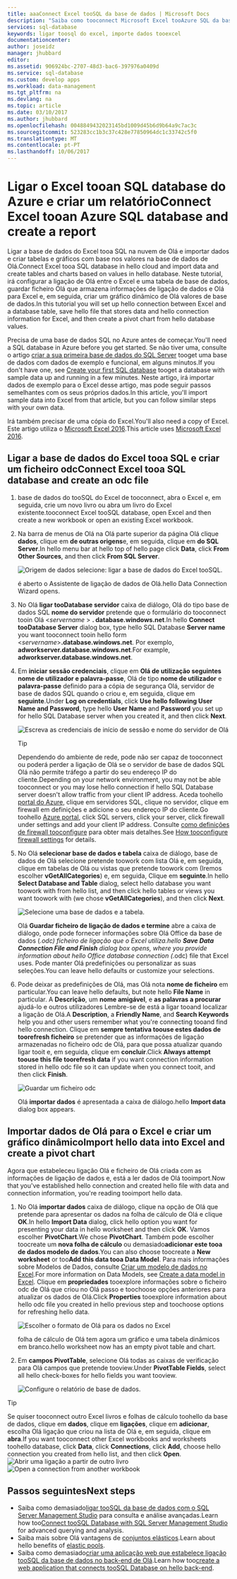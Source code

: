 ```yaml
---
title: aaaConnect Excel tooSQL da base de dados | Microsoft Docs
description: "Saiba como tooconnect Microsoft Excel tooAzure SQL da base de dados na nuvem de Olá. Importe dados para o Excel para criação de relatórios e exploração de dados."
services: sql-database
keywords: ligar toosql do excel, importe dados tooexcel
documentationcenter: 
author: joseidz
manager: jhubbard
editor: 
ms.assetid: 906924bc-2707-48d3-bac6-397976a0409d
ms.service: sql-database
ms.custom: develop apps
ms.workload: data-management
ms.tgt_pltfrm: na
ms.devlang: na
ms.topic: article
ms.date: 03/10/2017
ms.author: jhubbard
ms.openlocfilehash: 0048849432023145bd1009d45b6d9b64a9c7ac3c
ms.sourcegitcommit: 523283cc1b3c37c428e77850964dc1c33742c5f0
ms.translationtype: MT
ms.contentlocale: pt-PT
ms.lasthandoff: 10/06/2017
---
```

# <a name="connect-excel-tooan-azure-sql-database-and-create-a-report"></a><span data-ttu-id="979f8-105">Ligar o Excel tooan SQL database do Azure e criar um relatório</span><span class="sxs-lookup"><span data-stu-id="979f8-105">Connect Excel tooan Azure SQL database and create a report</span></span>

<span data-ttu-id="979f8-106">Ligar a base de dados do Excel tooa SQL na nuvem de Olá e importar dados e criar tabelas e gráficos com base nos valores na base de dados de Olá.</span><span class="sxs-lookup"><span data-stu-id="979f8-106">Connect Excel tooa SQL database in hello cloud and import data and create tables and charts based on values in hello database.</span></span> <span data-ttu-id="979f8-107">Neste tutorial, irá configurar a ligação de Olá entre o Excel e uma tabela de base de dados, guardar ficheiro Olá que armazena informações de ligação de dados e Olá para Excel e, em seguida, criar um gráfico dinâmico de Olá valores de base de dados.</span><span class="sxs-lookup"><span data-stu-id="979f8-107">In this tutorial you will set up hello connection between Excel and a database table, save hello file that stores data and hello connection information for Excel, and then create a pivot chart from hello database values.</span></span>

<span data-ttu-id="979f8-108">Precisa de uma base de dados SQL no Azure antes de começar.</span><span class="sxs-lookup"><span data-stu-id="979f8-108">You'll need a SQL database in Azure before you get started.</span></span> <span data-ttu-id="979f8-109">Se não tiver uma, consulte o artigo [criar a sua primeira base de dados do SQL Server](sql-database-get-started-portal.md) tooget uma base de dados com dados de exemplo e funcional, em alguns minutos.</span><span class="sxs-lookup"><span data-stu-id="979f8-109">If you don't have one, see [Create your first SQL database](sql-database-get-started-portal.md) tooget a database with sample data up and running in a few minutes.</span></span> <span data-ttu-id="979f8-110">Neste artigo, irá importar dados de exemplo para o Excel desse artigo, mas pode seguir passos semelhantes com os seus próprios dados.</span><span class="sxs-lookup"><span data-stu-id="979f8-110">In this article, you'll import sample data into Excel from that article, but you can follow similar steps with your own data.</span></span>

<span data-ttu-id="979f8-111">Irá também precisar de uma cópia do Excel.</span><span class="sxs-lookup"><span data-stu-id="979f8-111">You'll also need a copy of Excel.</span></span> <span data-ttu-id="979f8-112">Este artigo utiliza o [Microsoft Excel 2016](https://products.office.com/).</span><span class="sxs-lookup"><span data-stu-id="979f8-112">This article uses [Microsoft Excel 2016](https://products.office.com/).</span></span>

## <a name="connect-excel-tooa-sql-database-and-create-an-odc-file"></a><span data-ttu-id="979f8-113">Ligar a base de dados do Excel tooa SQL e criar um ficheiro odc</span><span class="sxs-lookup"><span data-stu-id="979f8-113">Connect Excel tooa SQL database and create an odc file</span></span>
1. <span data-ttu-id="979f8-114">base de dados do tooSQL do Excel de tooconnect, abra o Excel e, em seguida, crie um novo livro ou abra um livro do Excel existente.</span><span class="sxs-lookup"><span data-stu-id="979f8-114">tooconnect Excel tooSQL database, open Excel and then create a new workbook or open an existing Excel workbook.</span></span>
2. <span data-ttu-id="979f8-115">Na barra de menus de Olá na Olá parte superior da página Olá clique **dados**, clique em **de outras origens**e, em seguida, clique em **do SQL Server**.</span><span class="sxs-lookup"><span data-stu-id="979f8-115">In hello menu bar at hello top of hello page click **Data**, click **From Other Sources**, and then click **From SQL Server**.</span></span>
   
   ![Origem de dados selecione: ligar a base de dados do Excel tooSQL.](./media/sql-database-connect-excel/excel_data_source.png)
   
   <span data-ttu-id="979f8-117">é aberto o Assistente de ligação de dados de Olá.</span><span class="sxs-lookup"><span data-stu-id="979f8-117">hello Data Connection Wizard opens.</span></span>
3. <span data-ttu-id="979f8-118">No Olá **ligar tooDatabase servidor** caixa de diálogo, Olá do tipo base de dados SQL **nome do servidor** pretende que o formulário do tooconnect tooin Olá <*servername* > **. database.windows.net**.</span><span class="sxs-lookup"><span data-stu-id="979f8-118">In hello **Connect tooDatabase Server** dialog box, type hello SQL Database **Server name** you want tooconnect tooin hello form <*servername*>**.database.windows.net**.</span></span> <span data-ttu-id="979f8-119">Por exemplo, **adworkserver.database.windows.net**.</span><span class="sxs-lookup"><span data-stu-id="979f8-119">For example, **adworkserver.database.windows.net**.</span></span>
4. <span data-ttu-id="979f8-120">Em **iniciar sessão credenciais**, clique em **Olá de utilização seguintes nome de utilizador e palavra-passe**, Olá de tipo **nome de utilizador** e **palavra-passe** definido para a cópia de segurança Olá, servidor de base de dados SQL quando o criou e, em seguida, clique em **seguinte**.</span><span class="sxs-lookup"><span data-stu-id="979f8-120">Under **Log on credentials**, click **Use hello following User Name and Password**, type hello **User Name** and **Password** you set up for hello SQL Database server when you created it, and then click **Next**.</span></span>
   
   ![Escreva as credenciais de início de sessão e nome do servidor de Olá](./media/sql-database-connect-excel/connect-to-server.png)
   
   > [!TIP]
   > <span data-ttu-id="979f8-122">Dependendo do ambiente de rede, pode não ser capaz de tooconnect ou poderá perder a ligação de Olá se o servidor de base de dados SQL Olá não permite tráfego a partir do seu endereço IP do cliente.</span><span class="sxs-lookup"><span data-stu-id="979f8-122">Depending on your network environment, you may not be able tooconnect or you may lose hello connection if hello SQL Database server doesn't allow traffic from your client IP address.</span></span> <span data-ttu-id="979f8-123">Aceda toohello [portal do Azure](https://portal.azure.com/), clique em servidores SQL, clique no servidor, clique em firewall em definições e adicione o seu endereço IP do cliente.</span><span class="sxs-lookup"><span data-stu-id="979f8-123">Go toohello [Azure portal](https://portal.azure.com/), click SQL servers, click your server, click firewall under settings and add your client IP address.</span></span> <span data-ttu-id="979f8-124">Consulte [como definições de firewall tooconfigure](sql-database-configure-firewall-settings.md) para obter mais detalhes.</span><span class="sxs-lookup"><span data-stu-id="979f8-124">See [How tooconfigure firewall settings](sql-database-configure-firewall-settings.md) for details.</span></span>
   > 
   > 
5. <span data-ttu-id="979f8-125">No Olá **selecionar base de dados e tabela** caixa de diálogo, base de dados de Olá selecione pretende toowork com lista Olá e, em seguida, clique em tabelas de Olá ou vistas que pretende toowork com (Iremos escolher **vGetAllCategories**) e, em seguida, Clique em **seguinte**.</span><span class="sxs-lookup"><span data-stu-id="979f8-125">In hello **Select Database and Table** dialog, select hello database you want toowork with from hello list, and then click hello tables or views you want toowork with (we chose **vGetAllCategories**), and then click **Next**.</span></span>
   
    ![Selecione uma base de dados e a tabela.](./media/sql-database-connect-excel/select-database-and-table.png)
   
    <span data-ttu-id="979f8-127">Olá **Guardar ficheiro de ligação de dados e termine** abre a caixa de diálogo, onde pode fornecer informações sobre Olá Office da base de dados (*.odc) ficheiro de ligação que o Excel utiliza.</span><span class="sxs-lookup"><span data-stu-id="979f8-127">hello **Save Data Connection File and Finish** dialog box opens, where you provide information about hello Office database connection (*.odc) file that Excel uses.</span></span> <span data-ttu-id="979f8-128">Pode manter Olá predefinições ou personalizar as suas seleções.</span><span class="sxs-lookup"><span data-stu-id="979f8-128">You can leave hello defaults or customize your selections.</span></span>
6. <span data-ttu-id="979f8-129">Pode deixar as predefinições de Olá, mas Olá nota **nome de ficheiro** em particular.</span><span class="sxs-lookup"><span data-stu-id="979f8-129">You can leave hello defaults, but note hello **File Name** in particular.</span></span> <span data-ttu-id="979f8-130">A **Descrição**, um **nome amigável**, e **as palavras a procurar** ajudá-lo e outros utilizadores Lembre-se de está a ligar tooand localizar a ligação de Olá.</span><span class="sxs-lookup"><span data-stu-id="979f8-130">A **Description**, a **Friendly Name**, and **Search Keywords** help you and other users remember what you're connecting tooand find hello connection.</span></span> <span data-ttu-id="979f8-131">Clique em **sempre tentativa toouse estes dados de toorefresh ficheiro** se pretender que as informações de ligação armazenadas no ficheiro odc de Olá, para que possa atualizar quando ligar tooit e, em seguida, clique em **concluir**.</span><span class="sxs-lookup"><span data-stu-id="979f8-131">Click **Always attempt toouse this file toorefresh data** if you want connection information stored in hello odc file so it can update when you connect tooit, and then click **Finish**.</span></span>
   
    ![Guardar um ficheiro odc](./media/sql-database-connect-excel/save-odc-file.png)
   
    <span data-ttu-id="979f8-133">Olá **importar dados** é apresentada a caixa de diálogo.</span><span class="sxs-lookup"><span data-stu-id="979f8-133">hello **Import data** dialog box appears.</span></span>

## <a name="import-hello-data-into-excel-and-create-a-pivot-chart"></a><span data-ttu-id="979f8-134">Importar dados de Olá para o Excel e criar um gráfico dinâmico</span><span class="sxs-lookup"><span data-stu-id="979f8-134">Import hello data into Excel and create a pivot chart</span></span>
<span data-ttu-id="979f8-135">Agora que estabeleceu ligação Olá e ficheiro de Olá criada com as informações de ligação de dados e, está a ler dados de Olá tooimport.</span><span class="sxs-lookup"><span data-stu-id="979f8-135">Now that you've established hello connection and created hello file with data and connection information, you're reading tooimport hello data.</span></span>

1. <span data-ttu-id="979f8-136">No Olá **importar dados** caixa de diálogo, clique na opção de Olá que pretende para apresentar os dados na folha de cálculo de Olá e clique **OK**.</span><span class="sxs-lookup"><span data-stu-id="979f8-136">In hello **Import Data** dialog, click hello option you want for presenting your data in hello worksheet and then click **OK**.</span></span> <span data-ttu-id="979f8-137">Vamos escolher **PivotChart**.</span><span class="sxs-lookup"><span data-stu-id="979f8-137">We chose **PivotChart**.</span></span> <span data-ttu-id="979f8-138">Também pode escolher toocreate um **nova folha de cálculo** ou demasiado**adicionar este tooa de dados modelo de dados**.</span><span class="sxs-lookup"><span data-stu-id="979f8-138">You can also choose toocreate a **New worksheet** or too**Add this data tooa Data Model**.</span></span> <span data-ttu-id="979f8-139">Para mais informações sobre Modelos de Dados, consulte [Criar um modelo de dados no Excel](https://support.office.com/article/Create-a-Data-Model-in-Excel-87E7A54C-87DC-488E-9410-5C75DBCB0F7B).</span><span class="sxs-lookup"><span data-stu-id="979f8-139">For more information on Data Models, see [Create a data model in Excel](https://support.office.com/article/Create-a-Data-Model-in-Excel-87E7A54C-87DC-488E-9410-5C75DBCB0F7B).</span></span> <span data-ttu-id="979f8-140">Clique em **propriedades** tooexplore informações sobre o ficheiro odc de Olá que criou no Olá passo e toochoose opções anteriores para atualizar os dados de Olá.</span><span class="sxs-lookup"><span data-stu-id="979f8-140">Click **Properties** tooexplore information about hello odc file you created in hello previous step and toochoose options for refreshing hello data.</span></span>
   
    ![Escolher o formato de Olá para os dados no Excel](./media/sql-database-connect-excel/import-data.png)
   
    <span data-ttu-id="979f8-142">folha de cálculo de Olá tem agora um gráfico e uma tabela dinâmicos em branco.</span><span class="sxs-lookup"><span data-stu-id="979f8-142">hello worksheet now has an empty pivot table and chart.</span></span>
2. <span data-ttu-id="979f8-143">Em **campos PivotTable**, selecione Olá todas as caixas de verificação para Olá campos que pretende tooview.</span><span class="sxs-lookup"><span data-stu-id="979f8-143">Under **PivotTable Fields**, select all hello check-boxes for hello fields you want tooview.</span></span>
   
    ![Configure o relatório de base de dados.](./media/sql-database-connect-excel/power-pivot-results.png)

> [!TIP]
> <span data-ttu-id="979f8-145">Se quiser tooconnect outro Excel livros e folhas de cálculo toohello da base de dados, clique em **dados**, clique em **ligações**, clique em **adicionar**, escolha Olá ligação que criou na lista de Olá e, em seguida, clique em **abra**.</span><span class="sxs-lookup"><span data-stu-id="979f8-145">If you want tooconnect other Excel workbooks and worksheets toohello database, click **Data**, click **Connections**, click **Add**, choose hello connection you created from hello list, and then click **Open**.</span></span>
> <span data-ttu-id="979f8-146">![Abrir uma ligação a partir de outro livro](./media/sql-database-connect-excel/open-from-another-workbook.png)</span><span class="sxs-lookup"><span data-stu-id="979f8-146">![Open a connection from another workbook](./media/sql-database-connect-excel/open-from-another-workbook.png)</span></span>
> 
> 

## <a name="next-steps"></a><span data-ttu-id="979f8-147">Passos seguintes</span><span class="sxs-lookup"><span data-stu-id="979f8-147">Next steps</span></span>
* <span data-ttu-id="979f8-148">Saiba como demasiado[ligar tooSQL da base de dados com o SQL Server Management Studio](sql-database-connect-query-ssms.md) para consulta e análise avançadas.</span><span class="sxs-lookup"><span data-stu-id="979f8-148">Learn how too[Connect tooSQL Database with SQL Server Management Studio](sql-database-connect-query-ssms.md) for advanced querying and analysis.</span></span>
* <span data-ttu-id="979f8-149">Saiba mais sobre Olá vantagens de [conjuntos elásticos](sql-database-elastic-pool.md).</span><span class="sxs-lookup"><span data-stu-id="979f8-149">Learn about hello benefits of [elastic pools](sql-database-elastic-pool.md).</span></span>
* <span data-ttu-id="979f8-150">Saiba como demasiado[criar uma aplicação web que estabelece ligação tooSQL da base de dados no back-end de Olá](../app-service-web/web-sites-dotnet-deploy-aspnet-mvc-app-membership-oauth-sql-database.md).</span><span class="sxs-lookup"><span data-stu-id="979f8-150">Learn how too[create a web application that connects tooSQL Database on hello back-end](../app-service-web/web-sites-dotnet-deploy-aspnet-mvc-app-membership-oauth-sql-database.md).</span></span>

